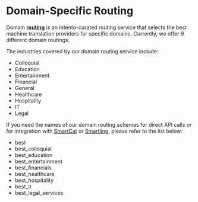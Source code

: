 # Domain-Specific Routing

Domain [**routing**](smart-routing) is an Intento-curated routing service that selects the best machine translation providers for specific domains. Currently, we offer 9 different domain routings.

The industries covered by our domain routing service include:

- Colloquial
- Education
- Entertainment
- Financial
- General
- Healthcare
- Hospitality
- IT
- Legal

If you need the names of our domain routing schemas for direct API calls or for integration with [SmartCat](https://help.inten.to/hc/en-us/articles/360021395679-How-to-set-up-Intento-connector-for-Smartcat) or [Smartling](https://help.inten.to/hc/en-us/sections/4417002182034-Smartling), please refer to the list below:

- best
- best_colloquial
- best_education
- best_entertainment
- best_financials
- best_healthcare
- best_hospitality
- best_it
- best_legal_services
